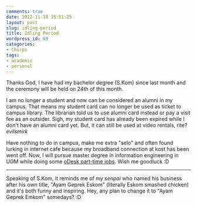 ```yaml
---
comments: true
date: 2012-11-18 15:51:25
layout: post
slug: idling-period
title: Idling Period
wordpress_id: 69
categories:
- Chirps
tags:
- academic
- personal
---
```


Thanks God, I have had my bachelor degree (S.Kom) since last month and the ceremony will be held on 24th of this month.

I am no longer a student and now can be considered an alumni in my campus. That means my student card can no longer be used as ticket to campus library. The librarian told us to use alumni card instead or pay a visit fee as an outsider. Sigh, my student card has already been expired while I don't have an alumni card yet. But, it can still be used at video rentals, rite? *evilsmirk*

Have nothing to do in campus, make me extra "selo" and often found lurking in internet cafe because my broadband connection at kost has been went off. Now, I will pursue master degree in information engineering in UGM while doing some [oDesk part-time jobs](https://www.odesk.com/users/~~c49dac7a4987796b). Wish me goodluck :D

---

Speaking of S.Kom, it reminds me of my _senpai_ who named his business after his own title, "Ayam Geprek Eskom" (literally Eskom smashed chicken) and it's both funny and inspiring. Hey, any plan to change it to "Ayam Geprek Emkom" somedays? :D
